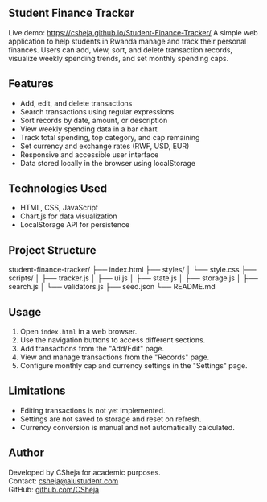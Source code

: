 ## Student Finance Tracker

Live demo: https://csheja.github.io/Student-Finance-Tracker/
A simple web application to help students in Rwanda manage and track their personal finances. Users can add, view, sort, and delete transaction records, visualize weekly spending trends, and set monthly spending caps.

## Features

- Add, edit, and delete transactions
- Search transactions using regular expressions
- Sort records by date, amount, or description
- View weekly spending data in a bar chart
- Track total spending, top category, and cap remaining
- Set currency and exchange rates (RWF, USD, EUR)
- Responsive and accessible user interface
- Data stored locally in the browser using localStorage

## Technologies Used

- HTML, CSS, JavaScript
- Chart.js for data visualization
- LocalStorage API for persistence

## Project Structure

student-finance-tracker/
├── index.html
├── styles/
│ └── style.css
├── scripts/
│ ├── tracker.js
│ ├── ui.js
│ ├── state.js
│ ├── storage.js
│ ├── search.js
│ └── validators.js
├── seed.json
└── README.md

## Usage

1. Open `index.html` in a web browser.
2. Use the navigation buttons to access different sections.
3. Add transactions from the "Add/Edit" page.
4. View and manage transactions from the "Records" page.
5. Configure monthly cap and currency settings in the "Settings" page.

## Limitations

- Editing transactions is not yet implemented.
- Settings are not saved to storage and reset on refresh.
- Currency conversion is manual and not automatically calculated.

## Author

Developed by CSheja for academic purposes.  
Contact: [csheja@alustudent.com](mailto:csheja@alustudent.com)  
GitHub: [github.com/CSheja](https://github.com/CSheja)
